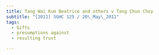 ```yaml
---
title: Tang Wai Kum Beatrice and others v Tang Chun Choy
subtitle: "[2011] SGHC 125 / 20\_May\_2011"
tags:
  - Gifts
  - presumptions against
  - resulting trust

---
```


